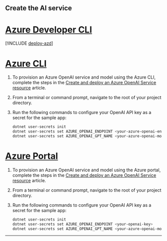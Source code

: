 ## Create the AI service

# [Azure Developer CLI](#tab/azd)

[!INCLUDE [deploy-azd](deploy-azd.md)]

# [Azure CLI](#tab/azure-cli)

1. To provision an Azure OpenAI service and model using the Azure CLI, complete the steps in the [Create and deploy an Azure OpenAI Service resource](/azure/ai-services/openai/how-to/create-resource?pivots=cli) article.

1. From a terminal or command prompt, navigate to the root of your project directory.

1. Run the following commands to configure your OpenAI API key as a secret for the sample app:

    ```bash
    dotnet user-secrets init
    dotnet user-secrets set AZURE_OPENAI_ENDPOINT <your-azure-openai-endpoint>
    dotnet user-secrets set AZURE_OPENAI_GPT_NAME <your-azure-openai-model-name>
    ```

# [Azure Portal](#tab/azure-portal)

1. To provision an Azure OpenAI service and model using the Azure portal, complete the steps in the [Create and deploy an Azure OpenAI Service resource](/azure/ai-services/openai/how-to/create-resource?pivots=web-portal) article.

1. From a terminal or command prompt, navigate to the root of your project directory.

1. Run the following commands to configure your OpenAI API key as a secret for the sample app:

    ```bash
    dotnet user-secrets init
    dotnet user-secrets set AZURE_OPENAI_ENDPOINT <your-openai-key>
    dotnet user-secrets set AZURE_OPENAI_GPT_NAME <your-azure-openai-model-name>
    ```

---

